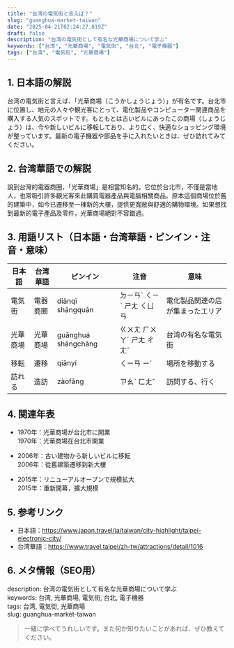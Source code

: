 ```yaml
---
title: "台湾の電気街と言えば？"
slug: "guanghua-market-taiwan"
date: "2025-04-21T02:24:27.019Z"
draft: false
description: "台湾の電気街として有名な光華商場について学ぶ"
keywords: ["台湾", "光華商場", "電気街", "台北", "電子機器"]
tags: ["台湾", "電気街", "光華商場"]
---
```


## 1. 日本語の解説  
台湾の電気街と言えば、「光華商場（こうかしょうじょう）」が有名です。台北市に位置し、地元の人々や観光客にとって、電化製品やコンピューター関連商品を購入する人気のスポットです。もともとは古いビルにあったこの商場（しょうじょう）は、今や新しいビルに移転しており、より広く、快適なショッピング環境が整っています。最新の電子機器や部品を手に入れたいときは、ぜひ訪れてみてください。

## 2. 台湾華語での解説  
說到台灣的電器商圈，「光華商場」是相當知名的。它位於台北市，不僅是當地人，也常吸引許多觀光客來此購買電器產品與電腦相關商品。原本這個商場位於舊的建築中，如今已遷移至一棟新的大樓，提供更寬敞與舒適的購物環境。如果想找到最新的電子產品及零件，光華商場絕對不容錯過。

## 3. 用語リスト（日本語・台湾華語・ピンイン・注音・意味）  
| 日本語     | 台湾華語  | ピンイン  | 注音         | 意味               |
|----------|--------|--------|-------------|------------------|
| 電気街     | 電器商圈 | diànqì shāngquān | ㄉㄧㄢˋ ㄑㄧˋ ㄕㄤ ㄑㄩㄢ | 電化製品関連の店が集まったエリア |
| 光華商場   | 光華商場 | guānghuá shāngchǎng | ㄍㄨㄤ ㄏㄨㄚˊ ㄕㄤ ㄔㄤˇ | 台湾の有名な電気街      |
| 移転      | 遷移    | qiānyí  | ㄑㄧㄢ ㄧˊ     | 場所を移動する         |
| 訪れる     | 造訪    | zàofǎng | ㄗㄠˋ ㄈㄤˇ     | 訪問する、行く         |

## 4. 関連年表  
- 1970年：光華商場が台北市に開業  
  1970年：光華商場在台北市開業  

- 2006年：古い建物から新しいビルに移転  
  2006年：從舊建築遷移到新大樓  

- 2015年：リニューアルオープンで規模拡大  
  2015年：重新開幕，擴大規模  

## 5. 参考リンク  
- 日本語：https://www.japan.travel/ja/taiwan/city-highlight/taipei-electronic-city/  
- 台湾華語：https://www.travel.taipei/zh-tw/attractions/detail/1016

## 6. メタ情報（SEO用）  
description: 台湾の電気街として有名な光華商場について学ぶ  
keywords: 台湾, 光華商場, 電気街, 台北, 電子機器  
tags: 台湾, 電気街, 光華商場  
slug: guanghua-market-taiwan

> 一緒に学べてうれしいです。また何か知りたいことがあれば、ぜひ教えてください。